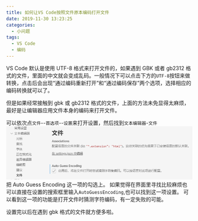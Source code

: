 ```yaml
---
title: 如何让VS Code按照文件原本编码打开文件
date: 2019-11-30 13:23:25
categories:
  - 小问题
tags:
  - VS Code
  - 编码
---
```


VS Code 默认是使用 UTF-8 格式来打开文件的，如果遇到 GBK 或者 gb2312 格式的文件，里面的中文就会变成乱码。一般情况下可以点击下方的`UTF-8`按钮来做转换，点击后会出现“通过编码重新打开”和“通过编码保存”两个选项，选择相应的编码转换就可以了。

但是如果经常接触到 gbk 或 gb2312 格式的文件，上面的方法未免显得太麻烦，最好是让编辑器应用文件本身的编码来打开文件。

<!--more-->

可以依次点`文件`--`首选项`--`设置`来打开设置，然后找到`文本编辑器`-`文件`
![](VS-Code-encoding/1.png)
把 Auto Guess Encoding 这一项的勾选上。
如果觉得在界面里寻找比较麻烦也可以直接在设置的搜索框里输入`AutoGuessEncoding`,也可以找到这一项设置。
可以看到这一项的功能是打开文件时猜测字符编码，有一定失败的可能。

设置完以后在遇到 gbk 格式的文件就方便多啦。
